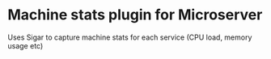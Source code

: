 # Machine stats plugin for Microserver

Uses Sigar to capture machine stats for each service (CPU load, memory usage etc)

